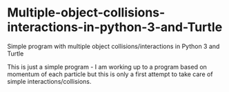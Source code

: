 # Multiple-object-collisions-interactions-in-python-3-and-Turtle
Simple program with multiple object collisions/interactions in Python 3 and Turtle
 
 This is just a simple program - I am working up to a program based on momentum of each particle but this is only a first 
 attempt to take care of simple interactions/collisions.
